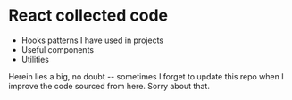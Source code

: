 # React collected code

- Hooks patterns I have used in projects
- Useful components
- Utilities

Herein lies a big, no doubt -- sometimes I forget to update this repo when I improve the code sourced from here. Sorry about that.
